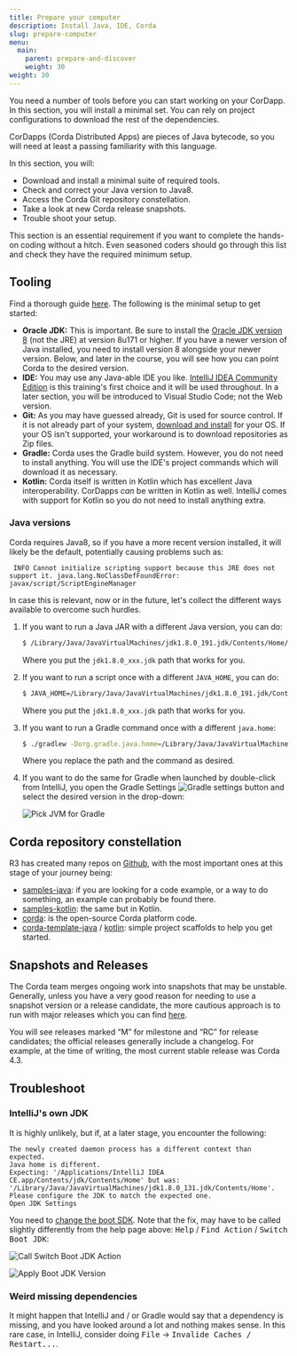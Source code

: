 ```yaml
---
title: Prepare your computer
description: Install Java, IDE, Corda
slug: prepare-computer
menu:
  main:
    parent: prepare-and-discover
    weight: 30  
weight: 30
---
```



You need a number of tools before you can start working on your CorDapp. In this section, you will install a minimal set. You can rely on project configurations to download the rest of the dependencies.

CorDapps (Corda Distributed Apps) are pieces of Java bytecode, so you will need at least a passing familiarity with this language.

In this section, you will:

- Download and install a minimal suite of required tools.
- Check and correct your Java version to Java8.
- Access the Corda Git repository constellation.
- Take a look at new Corda release snapshots.
- Trouble shoot your setup.

This section is an essential requirement if you want to complete the hands-on coding without a hitch. Even seasoned coders should go through this list and check they have the required minimum setup.

## Tooling

Find a thorough guide [here](https://docs.corda.net/docs/corda-os/4.3/getting-set-up.html). The following is the minimal setup to get started:

- **Oracle JDK:** This is important. Be sure to install the [Oracle JDK version 8](https://www.oracle.com/java/technologies/javase/javase-jdk8-downloads.html) (not the JRE) at version 8u171 or higher. If you have a newer version of Java installed, you need to install version 8 alongside your newer version. Below, and later in the course, you will see how you can point Corda to the desired version.
- **IDE:** You may use any Java-able IDE you like. [IntelliJ IDEA Community Edition](https://www.jetbrains.com/idea/download/#section=mac) is this training's first choice and it will be used throughout. In a later section, you will be introduced to Visual Studio Code; not the Web version.
- **Git:** As you may have guessed already, Git is used for source control. If it is not already part of your system, [download and install](https://git-scm.com/downloads) for your OS. If your OS isn't supported, your workaround is to download repositories as Zip files.
- **Gradle:** Corda uses the Gradle build system. However, you do not need to install anything. You will use the IDE's project commands which will download it as necessary.
- **Kotlin:** Corda itself is written in Kotlin which has excellent Java interoperability. CorDapps _can_ be written in Kotlin as well. IntelliJ comes with support for Kotlin so you do not need to install anything extra.

### Java versions

Corda requires Java8, so if you have a more recent version installed, it will likely be the default, potentially causing problems such as:

```
 INFO Cannot initialize scripting support because this JRE does not support it. java.lang.NoClassDefFoundError: javax/script/ScriptEngineManager
```
In case this is relevant, now or in the future, let's collect the different ways available to overcome such hurdles.

1. If you want to run a Java JAR with a different Java version, you can do:

    ```bash
    $ /Library/Java/JavaVirtualMachines/jdk1.8.0_191.jdk/Contents/Home/bin/java -jar corda.jar
    ```
    Where you put the `jdk1.8.0_xxx.jdk` path that works for you.
2. If you want to run a script once with a different `JAVA_HOME`, you can do:

    ```bash
    $ JAVA_HOME=/Library/Java/JavaVirtualMachines/jdk1.8.0_191.jdk/Contents/Home YOUR_SCRIPT
    ```
    Where you put the `jdk1.8.0_xxx.jdk` path that works for you.
3. If you want to run a Gradle command once with a different `java.home`:

    ```bash
    $ ./gradlew -Dorg.gradle.java.home=/Library/Java/JavaVirtualMachines/jdk1.8.0_191.jdk/Contents/Home build
    ```
    Where you replace the path and the command as desired.
4. If you want to do the same for Gradle when launched by double-click from IntelliJ, you open the Gradle Settings ![Gradle settings button](/prepare-and-discover/gradle_settings_button.png) and select the desired version in the drop-down:

    ![Pick JVM for Gradle](/prepare-and-discover/pick_jvm_for_gradle.png)

## Corda repository constellation

R3 has created many repos on [Github](https://github.com/corda), with the most important ones at this stage of your journey being:

- [samples-java](https://github.com/corda/samples-java): if you are looking for a code example, or a way to do something, an example can probably be found there.
- [samples-kotlin](https://github.com/corda/samples-kotlin): the same but in Kotlin.
- [corda](https://github.com/corda/corda/): is the open-source Corda platform code.
- [corda-template-java](https://github.com/corda/cordapp-template-java) / [kotlin](https://github.com/corda/cordapp-template-kotlin): simple project scaffolds to help you get started.

## Snapshots and Releases

The Corda team merges ongoing work into snapshots that may be unstable. Generally, unless you have a very good reason for needing to use a snapshot version or a release candidate, the more cautious approach is to run with major releases which you can find [here](https://github.com/corda/corda/releases).

You will see releases marked “M” for milestone and “RC” for release candidates; the official releases generally include a changelog. For example, at the time of writing, the most current stable release was Corda 4.3.

## Troubleshoot

### IntelliJ's own JDK

It is highly unlikely, but if, at a later stage, you encounter the following:

```
The newly created daemon process has a different context than expected.
Java home is different.
Expecting: '/Applications/IntelliJ IDEA CE.app/Contents/jdk/Contents/Home' but was: '/Library/Java/JavaVirtualMachines/jdk1.8.0_131.jdk/Contents/Home'.
Please configure the JDK to match the expected one.
Open JDK Settings
```
You need to [change the boot SDK](https://intellij-support.jetbrains.com/hc/en-us/articles/206544879-Selecting-the-JDK-version-the-IDE-will-run-under). Note that the fix, may have to be called slightly differently from the help page above: <kbd>Help</kbd> / <kbd>Find Action</kbd> / <kbd>Switch Boot JDK</kbd>:

![Call Switch Boot JDK Action](/prepare-and-discover/switch_boot_jdk_1.png)

![Apply Boot JDK Version](/prepare-and-discover/switch_boot_jdk_2.png)

### Weird missing dependencies

It might happen that IntelliJ and&nbsp;/ or Gradle would say that a dependency is missing, and you have looked around a lot and nothing makes sense. In this rare case, in IntelliJ, consider doing <kbd>File</kbd> -> <kbd>Invalide Caches / Restart...</kbd>.
